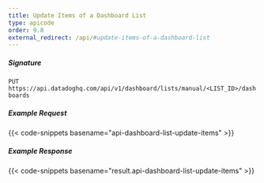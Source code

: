 ```yaml
---
title: Update Items of a Dashboard List
type: apicode
order: 9.8
external_redirect: /api/#update-items-of-a-dashboard-list
---
```


##### Signature

`PUT https://api.datadoghq.com/api/v1/dashboard/lists/manual/<LIST_ID>/dashboards`

##### Example Request

{{< code-snippets basename="api-dashboard-list-update-items" >}}

##### Example Response

{{< code-snippets basename="result.api-dashboard-list-update-items" >}}
